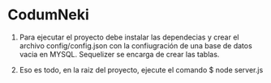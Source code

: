 # CodumNeki

1. Para ejecutar el proyecto debe instalar las dependecias y crear el archivo config/config.json con la confiugración de una base de datos vacia en MYSQL. Sequelizer se encarga de crear las tablas.

2. Eso es todo, en la raiz del proyecto, ejecute el comando  $ node server.js
